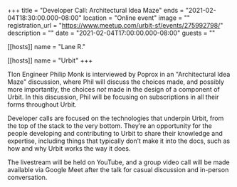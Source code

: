 +++
title = "Developer Call: Architectural Idea Maze"
ends = "2021-02-04T18:30:00.000-08:00"
location = "Online event"
image = ""
registration_url = "https://www.meetup.com/urbit-sf/events/275992798/"
description = ""
date = "2021-02-04T17:00:00.000-08:00"
guests = ""

[[hosts]]
name = "Lane R."

[[hosts]]
name = "Urbit"
+++

Tlon Engineer Philip Monk is interviewed by Poprox in an "Architectural Idea Maze" discussion, where Phil will discuss the choices made, and possibly more importantly, the choices _not_ made in the design of a component of Urbit. In this discussion, Phil will be focusing on subscriptions in all their forms throughout Urbit.

Developer calls are focused on the technologies that underpin Urbit, from the top of the stack to the very bottom. They’re an opportunity for the people developing and contributing to Urbit to share their knowledge and expertise, including things that typically don’t make it into the docs, such as how and why Urbit works the way it does.

The livestream will be held on YouTube, and a group video call will be made available via Google Meet after the talk for casual discussion and in-person conversation.

